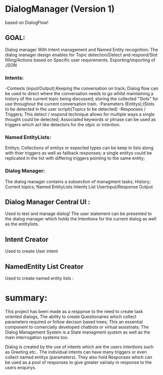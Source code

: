 # DialogManager (Version 1)


based on DialogFlow! 

## GOAL: 
Dialog manager With Intent management and Named Entity recognition: 
The dialog manager design enables for Topic detection/Detect and respond/Slot filling/Actions based on Specific user requirements. Exporting/importing of JSON 

### Intents: 
-Contexts (input/Output);Keeping the conversation on track; Dialog flow can be used to direct where the conversation needs to go whilst maintaining a history of the current topic being discussed; storing the collected "Slots" for use throughout the current conversation train.
-Parameters (Entitys);(Slots to be detected in the user script)(Topics to be detected)
-Responses / Triggers; This detect / respond technique allows for multiple ways a single thought could be detected; Associated keywords or phrase can be used as triggers which act like detectors for the otpic or intention.



### Named EntityLists:
Entitys;
Collections of entitys or expected types can be keep in lists along with thier triggers as well as fallback responses; a single entitys could be replicated in the list with differing triggers pointing to the same entity; 

### Dialog Manager:
The dialog manager contains a subsection of managment tasks;
  History;
  Current topics; 
  Named EntityLists
  Intents List
  UserInput/Response Output

## Dialog Manager Central UI :
Used to test and manage dialog! The user statement can be presented to the dialog manager which holds the Intentions for the current dialog as well as the entitylists. 


## Intent Creator
Used to create User intent

## NamedEntity List Creator
Used to create named entity lists : 

# summary:

This project has been made as a resppnse to the need to create task oriented dialogs, 
The ability to create Questionaires which collect parameters required or follow decison based trees; 
This an essential component to comercially developed chatbots or virtual assistnats; 
The Dialog Management System is a State managment system as well as the main interrogation systems too. 

Dialog is created by the use of intents which are the users intentions such as Greeting etc..
The individual intents can have many triggers or even collect named entitys (parameters).
They also hold Responses which can be used as a pool of responses to give greater vairiaty in response to the users enquirys. 





